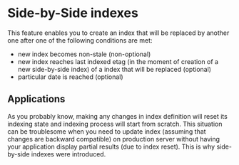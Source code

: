 ﻿# Side-by-Side indexes

This feature enables you to create an index that will be replaced by another one after one of the following conditions are met:

- new index becomes non-stale (non-optional)
- new index reaches last indexed etag (in the moment of creation of a new side-by-side index) of a index that will be replaced (optional)
- particular date is reached (optional)

## Applications

As you probably know, making any changes in index definition will reset its indexing state and indexing process will start from scratch. This situation can be troublesome when you need to update index (assuming that changes are backward compatible) on production server without having your application display partial results (due to index reset). This is why side-by-side indexes were introduced.

